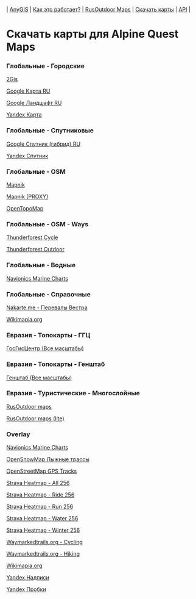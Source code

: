 | [AnyGIS][01] | [Как это работает?][02] | [RusOutdoor Maps][03] | [Скачать карты][04] | [API][05] |


[01]: http://www.anygis.ru/index
[02]: http://www.anygis.ru/Web/Html/Description_ru
[03]: http://www.anygis.ru/Web/Html/RusOutdoor_ru
[04]: http://www.anygis.ru/Web/Html/DownloadPage_ru
[05]: http://www.anygis.ru/Web/Html/Api_ru
# Скачать карты для Alpine Quest Maps


### Глобальные - Городские
[2Gis](http://anygis.ru/server/download/alpine_ru/Global-City-2gis.AQX "Скачать эту карту")

[Google Карта RU](http://anygis.ru/server/download/alpine_ru/Global-City-Google_map_ru.AQX "Скачать эту карту")

[Google Ландшафт RU](http://anygis.ru/server/download/alpine_ru/Global-City-Google_terrain_ru.AQX "Скачать эту карту")

[Yandex Карта](http://anygis.ru/server/download/alpine_ru/Global-City-Yandex_map.AQX "Скачать эту карту")



### Глобальные - Спутниковые
[Google Спутник (гибрид) RU](http://anygis.ru/server/download/alpine_ru/Global-Satellites-Google_with_labels_ru.AQX "Скачать эту карту")

[Yandex Спутник](http://anygis.ru/server/download/alpine_ru/Global-Satellites-Yandex.AQX "Скачать эту карту")



### Глобальные - OSM
[Mapnik](http://anygis.ru/server/download/alpine_ru/Global-OSM-Mapnik.AQX "Скачать эту карту")

[Mapnik (PROXY)](http://anygis.ru/server/download/alpine_ru/Global-OSM-Mapnik_Proxy.AQX "Скачать эту карту")

[OpenTopoMap](http://anygis.ru/server/download/alpine_ru/Global-OSM-OpenTopoMap.AQX "Скачать эту карту")



### Глобальные - OSM - Ways
[Thunderforest Cycle](http://anygis.ru/server/download/alpine_ru/Global-OSM-Ways-Thunderforest_Cycle.AQX "Скачать эту карту")

[Thunderforest Outdoor](http://anygis.ru/server/download/alpine_ru/Global-OSM-Ways-Thunderforest_Outdoor.AQX "Скачать эту карту")



### Глобальные - Водные
[Navionics Marine Charts](http://anygis.ru/server/download/alpine_ru/Global-Water-Navionics_Marine_Charts.AQX "Скачать эту карту")



### Глобальные - Справочные
[Nakarte.me - Перевалы Вестра](http://anygis.ru/server/download/alpine_ru/Global-Info-Westra_Passes.AQX "Скачать эту карту")

[Wikimapia.org](http://anygis.ru/server/download/alpine_ru/Global-Info-Wikimapia.AQX "Скачать эту карту")



### Евразия - Топокарты - ГГЦ
[ГосГисЦентр (Все масштабы)](http://anygis.ru/server/download/alpine_ru/Eurasia-Topo-GGC-All.AQX "Скачать эту карту")



### Евразия - Топокарты - Генштаб
[Генштаб (Все масштабы)](http://anygis.ru/server/download/alpine_ru/Eurasia-Topo-Genshtab-All.AQX "Скачать эту карту")



### Евразия - Туристические - Многослойные
[RusOutdoor maps](http://anygis.ru/server/download/alpine_ru/Eurasia-Hiking-Multylayer-RusOutdoorMaps.AQX "Скачать эту карту")

[RusOutdoor maps (lite)](http://anygis.ru/server/download/alpine_ru/Eurasia-Hiking-Multylayer-RusOutdoorMaps_lite.AQX "Скачать эту карту")



### Overlay
[Navionics Marine Charts](http://anygis.ru/server/download/alpine_ru/Overlay-Navionics_Marine_Charts.AQX "Скачать эту карту")

[OpenSnowMap Лыжные трассы](http://anygis.ru/server/download/alpine_ru/Overlay-OpenSnowMap_pistes.AQX "Скачать эту карту")

[OpenStreetMap GPS Tracks](http://anygis.ru/server/download/alpine_ru/Overlay-OpenSreetMaps_Tracks.AQX "Скачать эту карту")

[Strava Heatmap - All 256](http://anygis.ru/server/download/alpine_ru/Overlay-Strava_All_SD.AQX "Скачать эту карту")

[Strava Heatmap - Ride 256](http://anygis.ru/server/download/alpine_ru/Overlay-Strava_Ride_SD.AQX "Скачать эту карту")

[Strava Heatmap - Run 256](http://anygis.ru/server/download/alpine_ru/Overlay-Strava_Run_SD.AQX "Скачать эту карту")

[Strava Heatmap - Water 256](http://anygis.ru/server/download/alpine_ru/Overlay-Strava_Water_SD.AQX "Скачать эту карту")

[Strava Heatmap - Winter 256](http://anygis.ru/server/download/alpine_ru/Overlay-Strava_Winter_SD.AQX "Скачать эту карту")

[Waymarkedtrails.org - Cycling](http://anygis.ru/server/download/alpine_ru/Overlay-WayMarkedTrails_Cycling.AQX "Скачать эту карту")

[Waymarkedtrails.org - Hiking](http://anygis.ru/server/download/alpine_ru/Overlay-WayMarkedTrails_Hiking.AQX "Скачать эту карту")

[Wikimapia.org](http://anygis.ru/server/download/alpine_ru/Overlay-Wikimapia.AQX "Скачать эту карту")

[Yandex Надписи](http://anygis.ru/server/download/alpine_ru/Overlay-Yandex_labels.AQX "Скачать эту карту")

[Yandex Пробки](http://anygis.ru/server/download/alpine_ru/Overlay-Yandex_traffic.AQX "Скачать эту карту")

